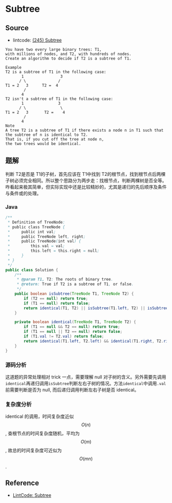 # Subtree

## Source

- lintcode: [(245) Subtree](http://www.lintcode.com/en/problem/subtree/#)

```
You have two every large binary trees: T1,
with millions of nodes, and T2, with hundreds of nodes.
Create an algorithm to decide if T2 is a subtree of T1.

Example
T2 is a subtree of T1 in the following case:
       1                3
      / \              /
T1 = 2   3      T2 =  4
        /
       4
T2 isn't a subtree of T1 in the following case:
       1               3
      / \               \
T1 = 2   3       T2 =    4
        /
       4
Note
A tree T2 is a subtree of T1 if there exists a node n in T1 such that
the subtree of n is identical to T2.
That is, if you cut off the tree at node n,
the two trees would be identical.
```

## 题解

判断 T2是否是 T1的子树，首先应该在 T1中找到 T2的根节点，找到根节点后两棵子树必须完全相同。所以整个思路分为两步走：找根节点，判断两棵树是否全等。咋看起来极其简单，但实际实现中还是比较精妙的，尤其是递归的先后顺序及条件与条件或的处理。

### Java

```java
/**
 * Definition of TreeNode:
 * public class TreeNode {
 *     public int val;
 *     public TreeNode left, right;
 *     public TreeNode(int val) {
 *         this.val = val;
 *         this.left = this.right = null;
 *     }
 * }
 */
public class Solution {
    /**
     * @param T1, T2: The roots of binary tree.
     * @return: True if T2 is a subtree of T1, or false.
     */
    public boolean isSubtree(TreeNode T1, TreeNode T2) {
        if (T2 == null) return true;
        if (T1 == null) return false;
        return identical(T1, T2) || isSubtree(T1.left, T2) || isSubtree(T1.right, T2);
    }

    private boolean identical(TreeNode T1, TreeNode T2) {
        if (T1 == null && T2 == null) return true;
        if (T1 == null || T2 == null) return false;
        if (T1.val != T2.val) return false;
        return identical(T1.left, T2.left) && identical(T1.right, T2.right);
    }
}
```

### 源码分析

这道题的异常处理相对 trick 一点，需要理解 null 对子树的含义。另外需要先调用`identical`再递归调用`isSubtree`判断左右子树的情况。方法`identical`中调用`.val`前需要判断是否为 null, 而后递归调用判断左右子树是否 identical。

### 复杂度分析

identical 的调用，时间复杂度近似 $$O(n)$$, 查根节点的时间复杂度随机，平均为 $$O(m)$$, 故总的时间复杂度可近似为 $$O(mn)$$.

## Reference

- [LintCode: Subtree](http://cherylintcode.blogspot.com/2015/06/subtree.html)
